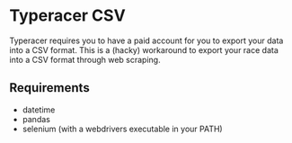 # Typeracer CSV

Typeracer requires you to have a paid account for you to export your data into a CSV format. 
This is a (hacky) workaround to export your race data into a CSV format through web scraping.

## Requirements
 - datetime
 - pandas
 - selenium (with a webdrivers executable in your PATH)


